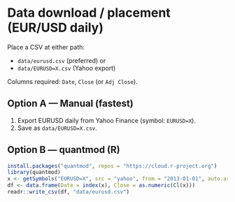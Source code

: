 # Data download / placement (EUR/USD daily)

Place a CSV at either path:
- `data/eurusd.csv`  (preferred) or
- `data/EURUSD=X.csv` (Yahoo export)

Columns required: `Date`, `Close` (or `Adj Close`).

## Option A — Manual (fastest)
1. Export EURUSD daily from Yahoo Finance (symbol: `EURUSD=X`).
2. Save as `data/EURUSD=X.csv`.

## Option B — quantmod (R)
```r
install.packages("quantmod", repos = "https://cloud.r-project.org")
library(quantmod)
x <- getSymbols("EURUSD=X", src = "yahoo", from = "2013-01-01", auto.assign = FALSE)
df <- data.frame(Date = index(x), Close = as.numeric(Cl(x)))
readr::write_csv(df, "data/eurusd.csv")
```
